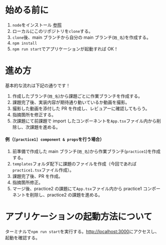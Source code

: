 # 始める前に

1. `node`をインストール [参照](https://pj100.esa.io/posts/4318)
2. ローカルにこのリポジトリを`clone`する。
3. `clone`後、main ブランチから自分の main ブランチ(`姓_名`)を作成する。
4. `npm install`
5. `npm run start`でアプリケーションが起動すれば OK！

# 進め方

基本的な流れは下記の通りです！

1. 作成したブランチ(`姓_名`)から課題ごとに作業ブランチを作成する。
2. 課題完了後、実装内容が期待通り動いているか動画を撮影。
3. 撮影した動画を添付した PR を作成し、レビュアーに確認してもらう。
4. 指摘箇所を修正する。
5. 次課題にて前課題で import したコンポーネントを`App.tsx`ファイル内から削除し、次課題を進める。

#### 例（`[practice1] component & props`を行う場合）

1. 前準備で作成した main ブランチ(`姓_名`)から作業ブランチ(`practice1`)を作成する。
2. `templates`フォルダ配下に課題のファイルを作成（今回であれば`practice1.tsx`ファイル作成）。
3. 課題完了後、PR を作成。
4. 指摘箇所修正。
5. マージ後、practice2 の課題にて`App.tsx`ファイル内から practice1 コンポーネントを削除し、practice2 の課題を進める。

# アプリケーションの起動方法について

ターミナルで`npm run start`を実行する。[http://localhost:3000](http://localhost:3000)にアクセスし、起動を確認する。
